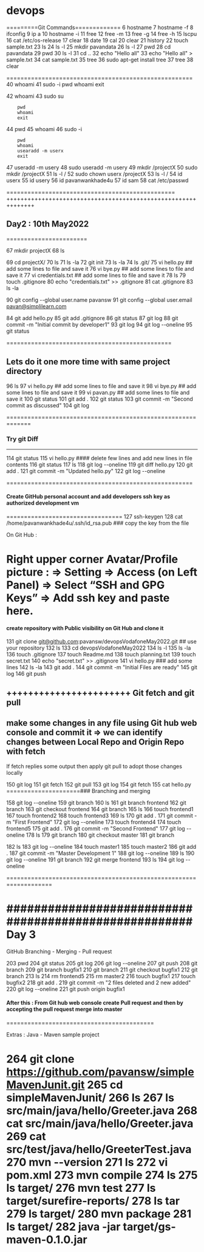 # devops

=========Git Commands=============
  6  hostname
    7  hostname -f
    8  ifconfig
    9  ip a
   10  hostname -i
   11  free
   12  free -m
   13  free -g
   14  free -h
   15  lscpu
   16  cat /etc/os-release 
   17  clear
   18  date
   19  cal
   20  clear
   21  history 
22  touch sample.txt
   23  ls
   24  ls -l
   25  mkdir pavandata
   26  ls -l
   27  pwd
   28  cd pavandata
   29  pwd
   30  ls -l
   31  cd ..
   32  echo "Hello all"
   33  echo "Hello all" > sample.txt 
   34  cat sample.txt
   35  tree
   36  sudo apt-get install tree
   37  tree
   38  clear

=====================================================
 40  whoami
   41  sudo -i
		pwd
		whoami
		exit

   42  whoami
   43  sudo su

		pwd
		whoami
		exit


   44  pwd
   45  whoami
   46  sudo -i

		pwd
		whoami
		usearadd -m userx
		exit


   47  useradd -m usery
   48  sudo useradd -m usery
   49  mkdir /projectX
   50  sudo mkdir /projectX
   51  ls -l /
   52  sudo chown userx /projectX
   53  ls -l /
   54  id userx
   55  id usery
   56  id pavanwankhade4u
   57  id sam
   58  cat /etc/passwd

================================================
++++++++++++++++++++++++++++++++++++++++++++++++++++++++++++++
## Day2 : 10th May2022
=======================

  67  mkdir projectX
   68  ls

 69  cd projectX/
   70  ls
   71  ls -la
   72  git init
   73  ls -la
   74  ls .git/
   75  vi hello.py                       ## add some lines to file and save it
   76  vi bye.py                          ## add some lines to file and save it
   77  vi credentials.txt                  ## add some lines to file and save it
   78  ls
   79  touch .gitignore
   80  echo "credentials.txt" >> .gitignore 
   81  cat .gitignore 
   83  ls -la
  

 90  git config --global user.name pavansw
   91  git config --global user.email pavan@simplilearn.com
  

 84  git add hello.py 
   85  git add .gitignore 
   86  git status
   87  git log
   88  git commit -m "Initial commit by developer1"
   93  git log
   94  git log --oneline
   95  git status

===============================================
## Lets do it one more time with same project directory

   96  ls
   97  vi hello.py                   ## add some lines to file and save it
   98  vi bye.py                   ## add some lines to file and save it
   99  vi pavan.py                   ## add some lines to file and save it
  100  git status
  101  git add .
  102  git status
  103  git commit -m "Second commit as discussed"
  104  git log


=============================================================

### Try git Diff
---------------

 114  git status
  115  vi hello.py                   #### delete few lines and add new lines in file contents 
  116  git status
  117  ls
  118  git log --oneline
  119  git diff hello.py
  120  git add .
  121  git commit -m "Updated hello.py"
  122  git log --oneline


=====================================================
#### Create GitHub personal account and add developers ssh key as authorized development vm
=================================
 127  ssh-keygen 
  128  cat /home/pavanwankhade4u/.ssh/id_rsa.pub                     ### copy the key from the file

On Git Hub :

Right upper corner Avatar/Profile picture : ⇒  Setting ⇒ Access (on Left Panel) ⇒ Select “SSH and GPG Keys”   ⇒ Add ssh key and paste here.
===========================================================


####  create repository with Public visibility on Git Hub and clone it

  131  git clone git@github.com:pavansw/devopsVodafoneMay2022.git          ## use your repository
  132  ls
  133  cd devopsVodafoneMay2022
  134  ls -l
  135  ls -la
  136  touch .gitignore
  137  touch Readme.md
  138  touch planning.txt
  139  touch secret.txt
  140  echo "secret.txt" >> .gitignore 
  141  vi hello.py                  ### add some lines
  142  ls -la
  143  git add .
  144  git commit -m "Initial Files are ready"
  145  git log
  146  git push

+++++++++++++++++++++++
Git fetch and git pull
----------------------------
## make some changes in any file using Git hub web console and commit it ⇒ we can identify changes between Local Repo and Origin Repo with fetch
If fetch replies some output then apply git pull to adopt those changes locally 

  150  git log
  151  git fetch
  152  git pull
  153  git log
  154  git fetch
  155  cat hello.py
=====================### Branching and merging

 158  git log --oneline
  159  git branch
  160  ls
  161  git branch frontend
  162  git branch
  163  git checkout frontend 
  164  git branch
  165  ls
  166  touch frontend1
  167  touch frontend2
  168  touch frontend3
  169  ls
  170  git add .
  171  git commit -m "First Frontend"
  172  git log --oneline
  173  touch frontend4
  174  touch frontend5
  175  git add .
  176  git commit -m "Second Frontend"
  177  git log --oneline
  178  ls
  179  git branch
  180  git checkout master 
  181  git branch

 182  ls
  183  git log --oneline
  184  touch master1
  185  touch master2
  186  git add .
  187  git commit -m "Master Development 1"
  188  git log --oneline
  189  ls
  190  git log --oneline
  191  git branch
  192  git merge frontend 
  193  ls
  194  git log --oneline

===================================================================


######################################################
Day 3
============

GitHub Branching - Merging - Pull request

  203  pwd
  204  git status
  205  git log
  206  git log --oneline
  207  git push
  208  git branch
  209  git branch bugfix1
  210  git branch
  211  git checkout bugfix1 
  212  git branch
  213  ls
  214  rm frontend5
  215  rm master2
  216  touch bugfix1
  217  touch bugfix2
  218  git add .
  219  git commit -m "2 files deleted and 2 new added"
  220  git log --oneline
  221  git push origin bugfix1
####   After this :   From Git hub web console create Pull request and then by accepting the pull request merge into master
==========================================


Extras : Java - Maven sample project

 264  git clone https://github.com/pavansw/simpleMavenJunit.git
  265  cd simpleMavenJunit/
  266  ls
  267  ls src/main/java/hello/Greeter.java 
  268  cat src/main/java/hello/Greeter.java 
  269  cat src/test/java/hello/GreeterTest.java 
  270  mvn --version
  271  ls
  272  vi pom.xml 
  273  mvn compile
  274  ls
  275  ls target/
  276  mvn test
  277  ls target/surefire-reports/
  278  ls tar
  279  ls target/
  280  mvn package
  281  ls target/
  282  java -jar target/gs-maven-0.1.0.jar
================================================================
